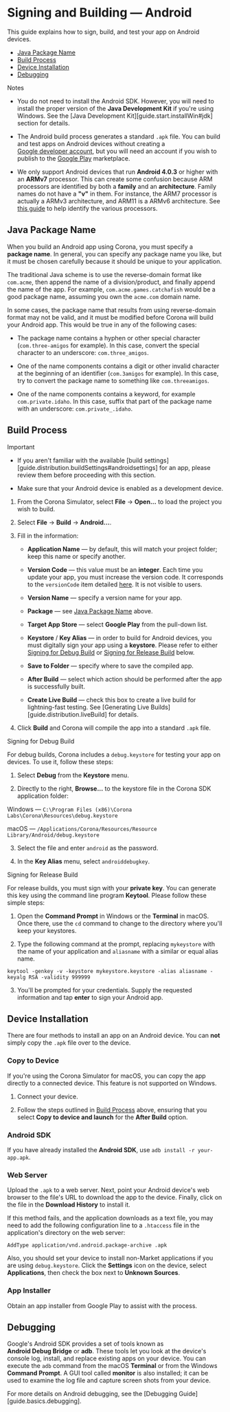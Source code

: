 # Signing and Building &mdash; Android

This guide explains how to sign, build, and test your app on Android devices.

<div class="guides-toc">

* [Java Package Name](#javapackage)
* [Build Process](#building)
* [Device Installation](#installapp)
* [Debugging](#debugapp)

</div>


<div class="guide-notebox">
<div class="notebox-title title-nomargin">Notes</div>

* You do not need to install the Android SDK. However, you will need to install the proper version of the __Java&nbsp;Development&nbsp;Kit__ if you're using Windows. See the [Java Development Kit][guide.start.installWin#jdk] section for details.

* The Android build process generates a standard `.apk` file. You can build and test apps on Android devices without creating a [Google&nbsp;developer&nbsp;account](https://developers.google.com), but you will need an account if you wish to publish to the [Google&nbsp;Play](https://play.google.com/store) marketplace.

* We only support Android devices that run <nobr>__Android 4.0.3__</nobr> or higher with an __ARMv7__ processor. This can create some confusion because ARM processors are identified by both a __family__ and an __architecture__. Family names do not have a __"v"__ in them. For instance, the ARM7 processor is actually a ARMv3 architecture, and ARM11 is a ARMv6 architecture. See [this guide](http://en.wikipedia.org/wiki/List_of_ARM_microprocessor_cores) to help identify the various processors.

</div>




<a id="javapackage"></a>

## Java Package Name

When you build an Android app using Corona, you must specify a __package&nbsp;name__. In general, you can specify any package name you like, but it must be chosen carefully because it should be unique to your application.

The traditional Java scheme is to use the <nobr>reverse-domain</nobr> format like `com.acme`, then append the name of a division/product, and finally append the name of the app. For example, `com.acme.games.catchafish` would be a good package name, assuming you own the `acme.com` domain name.

In some cases, the package name that results from using <nobr>reverse-domain</nobr> format may not be valid, and it must be modified before Corona will build your Android app. This would be true in any of the following cases:

* The package name contains a hyphen or other special character (`com.three-amigos` for example). In this case, convert the special character to an underscore: `com.three_amigos`.

* One of the name components contains a digit or other invalid character at the beginning of an identifier (`com.3amigos` for example). In this case, try to convert the package name to something like `com.threeamigos`.

* One of the name components contains a keyword, for example `com.private.idaho`. In this case, suffix that part of the package name with an underscore: `com.private_.idaho`.




<a id="building"></a>

## Build Process

<div class="guide-notebox-imp">
<div class="notebox-title-imp">Important</div>

* If you aren't familiar with the available [build settings][guide.distribution.buildSettings#androidsettings] for an app, please review them before proceeding with this section.

* Make sure that your Android device is enabled as a development device.

</div>

1. From the Corona Simulator, select __File__ &rarr; __Open...__ to load the project you wish to build.

2. Select __File__ &rarr; __Build__ &rarr; __Android...__.

3. Fill in the information:

	* __Application Name__ &mdash; by default, this will match your project folder; keep this name or specify another.

	* __Version Code__ &mdash; this value must be an __integer__. Each time you update your app, you must increase the version code. It corresponds to the `versionCode` item detailed [here](http://developer.android.com/guide/topics/manifest/manifest-element.html). It is not visible to users.

	* __Version Name__ &mdash; specify a version name for your app.

	* __Package__ &mdash; see [Java Package Name](#javapackage) above.

	* __Target App Store__ &mdash; select __Google Play__ from the pull-down list.

	* __Keystore__ / __Key Alias__ &mdash; in order to build for Android devices, you must digitally sign your app using a __keystore__. Please refer to either [Signing&nbsp;for&nbsp;Debug&nbsp;Build](#signdebug) or [Signing&nbsp;for&nbsp;Release&nbsp;Build](#signrelease) below.

	* __Save to Folder__ &mdash; specify where to save the compiled app.

	* __After Build__ &mdash; select which action should be performed after the app is successfully built.

	* __Create Live Build__ &mdash; check this box to create a live build for <nobr>lightning-fast</nobr> testing. See [Generating Live Builds][guide.distribution.liveBuild] for details.

4. Click __Build__ and Corona will compile the app into a standard `.apk` file.

<a id="signdebug"></a>

<div class="guide-notebox">
<div class="notebox-title">Signing for Debug Build</div>

For debug builds, Corona includes a `debug.keystore` for testing your app on devices. To use it, follow these steps:

1. Select __Debug__ from the __Keystore__ menu.

2. Directly to the right, __Browse...__ to the keystore file in the Corona SDK application folder:

<div class="code-indent">

Windows &mdash; <nobr>`C:\Program Files (x86)\Corona Labs\Corona\Resources\debug.keystore`</nobr>

macOS &mdash; <nobr>`/Applications/Corona/Resources/Resource Library/Android/debug.keystore`</nobr>

</div>

3. Select the file and enter `android` as the password.

4. In the __Key Alias__ menu, select `androiddebugkey`.

</div>

<a id="signrelease"></a>

<div class="guide-notebox">
<div class="notebox-title">Signing for Release Build</div>

For release builds, you must sign with your __private&nbsp;key__. You can generate this key using the command line program __Keytool__. Please follow these simple steps:

1. Open the __Command Prompt__ in Windows or the __Terminal__ in macOS. Once there, use the `cd` command to change to the directory where you'll keep your keystores.

2. Type the following command at the prompt, replacing `mykeystore` with the name of your application and `aliasname` with a similar or equal alias name.

<div class="code-indent">

`keytool -genkey -v -keystore mykeystore.keystore -alias aliasname -keyalg RSA -validity 999999`

</div>
    
3. You'll be prompted for your credentials. Supply the requested information and tap __enter__ to sign your Android app.

</div>




<a id="installapp"></a>

## Device Installation

There are four methods to install an app on an Android device. You can __not__ simply copy the `.apk` file over to the device.

### Copy to Device

If you're using the Corona&nbsp;Simulator for macOS, you can copy the app directly to a connected device. This feature is not supported on Windows.

1. Connect your device.

2. Follow the steps outlined in [Build Process](#building) above, ensuring that you select <nobr>__Copy to device and launch__</nobr> for the __After&nbsp;Build__ option.

### Android SDK

If you have already installed the __Android&nbsp;SDK__, use `adb install -r your-app.apk`.

### Web Server

Upload the `.apk` to a web server. Next, point your Android device's web browser to the file's URL to download the app to the device. Finally, click on the file in the __Download&nbsp;History__ to install it.

If this method fails, and the application downloads as a text file, you may need to add the following configuration line to a `.htaccess` file in the application's directory on the web server:

`AddType application/vnd.android.package-archive .apk`

Also, you should set your device to install non-Market applications if you are using `debug.keystore`. Click the __Settings__ icon on the device, select __Applications__, then check the box next to __Unknown&nbsp;Sources__.

### App Installer

Obtain an app installer from Google Play to assist with the process.




<a id="debugapp"></a>

## Debugging

Google's Android SDK provides a set of tools known as __Android&nbsp;Debug&nbsp;Bridge__ or __adb__. These tools let you look at the device's console log, install, and replace existing apps on your device. You can execute the `adb` command from the macOS __Terminal__ or from the Windows __Command&nbsp;Prompt__. A GUI tool called __monitor__ is also installed; it can be used to examine the log file and capture screen shots from your device.

For more details on Android debugging, see the [Debugging Guide][guide.basics.debugging].
